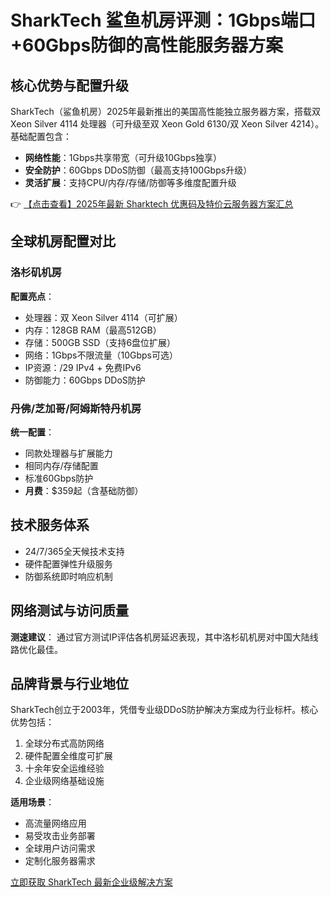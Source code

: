 # SharkTech 鲨鱼机房评测：1Gbps端口+60Gbps防御的高性能服务器方案

## 核心优势与配置升级

SharkTech（鲨鱼机房）2025年最新推出的美国高性能独立服务器方案，搭载双 Xeon Silver 4114 处理器（可升级至双 Xeon Gold 6130/双 Xeon Silver 4214）。基础配置包含：

- **网络性能**：1Gbps共享带宽（可升级10Gbps独享）
- **安全防护**：60Gbps DDoS防御（最高支持100Gbps升级）
- **灵活扩展**：支持CPU/内存/存储/防御等多维度配置升级

👉 [【点击查看】2025年最新 Sharktech 优惠码及特价云服务器方案汇总](https://bit.ly/Sharktech)

## 全球机房配置对比

### 洛杉矶机房
**配置亮点**：
- 处理器：双 Xeon Silver 4114（可扩展）
- 内存：128GB RAM（最高512GB）
- 存储：500GB SSD（支持6盘位扩展）
- 网络：1Gbps不限流量（10Gbps可选）
- IP资源：/29 IPv4 + 免费IPv6
- 防御能力：60Gbps DDoS防护

### 丹佛/芝加哥/阿姆斯特丹机房
**统一配置**：
- 同款处理器与扩展能力
- 相同内存/存储配置
- 标准60Gbps防护
- **月费**：$359起（含基础防御）

## 技术服务体系
- 24/7/365全天候技术支持
- 硬件配置弹性升级服务
- 防御系统即时响应机制

## 网络测试与访问质量
**测速建议**：
通过官方测试IP评估各机房延迟表现，其中洛杉矶机房对中国大陆线路优化最佳。

## 品牌背景与行业地位
SharkTech创立于2003年，凭借专业级DDoS防护解决方案成为行业标杆。核心优势包括：

1. 全球分布式高防网络
2. 硬件配置全维度可扩展
3. 十余年安全运维经验
4. 企业级网络基础设施

**适用场景**：
- 高流量网络应用
- 易受攻击业务部署
- 全球用户访问需求
- 定制化服务器需求

[立即获取 SharkTech 最新企业级解决方案](https://bit.ly/Sharktech)